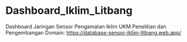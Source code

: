 # Dashboard_Iklim_Litbang
 Dashboard Jaringan Sensor Pengamatan Iklim UKM Penelitian dan Pengembangan
Domain: https://database-sensor-iklim-litbang.web.app/